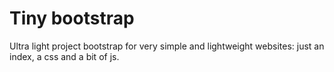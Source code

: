 # Tiny bootstrap
Ultra light project bootstrap for very simple and lightweight websites: just an index, a css and a bit of js.
